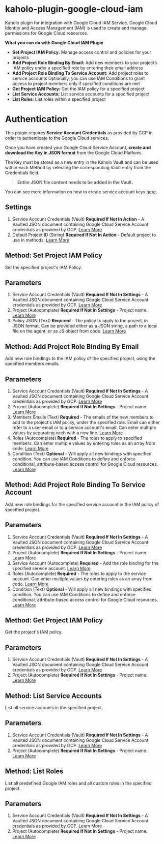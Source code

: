 # kaholo-plugin-google-cloud-iam
Kaholo plugin for integration with Google Cloud IAM Service.
Google Cloud Identity and Access Management (IAM) is used to create and manage permissions for Google Cloud resources.

**What you can do with Google Cloud IAM Plugin**
* **Set Project IAM Policy:** Manage access control and policies for your projects
* **Add Project Role Binding By Email:** Add new members to your project’s IAM policy under a specified role by entering their email address
* **Add Project Role Binding To Service Account:** Add project roles to service accounts
Optionally, you can use IAM Conditions to grant access to project members only if specified conditions are met
* **Get Project IAM Policy:** Get the IAM policy for a specified project
* **List Service Accounts:** List service accounts for a specified project
* **List Roles:** List roles within a specified project

# Authentication
This plugin requires **Service Account Credentials** as provided by GCP in order to authenticate to the Google Cloud services.

Once you have created your Google Cloud Service Account, **create and download the Key in JSON format** from the Google Cloud Platform.

The Key must be stored as a new entry in the Kaholo Vault and can be used within each Method by selecting the corresponding Vault entry from the Credentials field. 
>**Entire JSON file content needs to be added in the Vault.**

You can see more information on how to create service account keys [here](https://cloud.google.com/iam/docs/creating-managing-service-account-keys).

##  Settings
1. Service Account Credentials (Vault) **Required If Not In Action** - A Vaulted JSON document containing Google Cloud Service Account credentials as provided by GCP.
[Learn More](https://cloud.google.com/docs/authentication/production)
2. Default Project ID (String) **Required If Not In Action** - Default project to use in methods.
[Learn More](https://cloud.google.com/resource-manager/docs/creating-managing-projects)

## Method: Set Project IAM Policy
Set the specified project's IAM Policy.

## Parameters
1. Service Account Credentials (Vault) **Required If Not In Settings** - A Vaulted JSON document containing Google Cloud Service Account credentials as provided by GCP.
[Learn More](https://cloud.google.com/docs/authentication/production)
2. Project (Autocomplete) **Required If Not In Settings** - Project name.
[Learn More](https://cloud.google.com/resource-manager/docs/creating-managing-projects)
3. Policy JSON (Text) **Required** - The policy to apply to the project, in JSON format. Can be provided either as a JSON string, a path to a local file on the agent, or as JS object from code. 
[Learn More](https://cloud.google.com/iam/docs/policies)

## Method: Add Project Role Binding By Email
Add new role bindings to the IAM policy of the specified project, using the specified members emails.

## Parameters
1. Service Account Credentials (Vault) **Required If Not In Settings** - A Vaulted JSON document containing Google Cloud Service Account credentials as provided by GCP.
[Learn More](https://cloud.google.com/docs/authentication/production)
2. Project (Autocomplete) **Required If Not In Settings** - Project name.
[Learn More](https://cloud.google.com/resource-manager/docs/creating-managing-projects)
3. Members Emails (Text) **Required** - The emails of the new members to add to the project's IAM policy, under the specified role. Email can either refer to a user email or to a service account's email. Can enter multiple values by separating each with a new line.
[Learn More](https://cloud.google.com/iam/docs/policies)
4. Roles (Autocomplete) **Required** - The roles to apply to specified members. Can enter multiple values by entering roles as an array from code.
[Learn More](https://cloud.google.com/iam/docs/understanding-roles)
5. Condition (Text) **Optional** - Will apply all new bindings with specified condition. You can use IAM Conditions to define and enforce conditional, attribute-based access control for Google Cloud resources.
[Learn More](https://cloud.google.com/iam/docs/conditions-overview)

## Method: Add Project Role Binding To Service Account
Add new role bindings for the specified service account in the IAM policy of specified project.

## Parameters
1. Service Account Credentials (Vault) **Required If Not In Settings** - A Vaulted JSON document containing Google Cloud Service Account credentials as provided by GCP.
[Learn More](https://cloud.google.com/docs/authentication/production)
2. Project (Autocomplete) **Required If Not In Settings** - Project name.
[Learn More](https://cloud.google.com/resource-manager/docs/creating-managing-projects)
3. Service Account (Autocomplete) **Required** - Add the role binding for the specified service account.
[Learn More](https://cloud.google.com/iam/docs/service-accounts)
4. Roles (Autocomplete) **Required** - The roles to apply to the service account. Can enter multiple values by entering roles as an array from code.
[Learn More](https://cloud.google.com/iam/docs/understanding-roles)
5. Condition (Text) **Optional** - Will apply all new bindings with specified condition. You can use IAM Conditions to define and enforce conditional, attribute-based access control for Google Cloud resources.
[Learn More](https://cloud.google.com/iam/docs/conditions-overview)

## Method: Get Project IAM Policy
Get the project's IAM policy.

## Parameters
1. Service Account Credentials (Vault) **Required If Not In Settings** - A Vaulted JSON document containing Google Cloud Service Account credentials as provided by GCP.
[Learn More](https://cloud.google.com/docs/authentication/production)
2. Project (Autocomplete) **Required If Not In Settings** - Project name.
[Learn More](https://cloud.google.com/resource-manager/docs/creating-managing-projects)

## Method: List Service Accounts
List all service accounts in the specified project.

## Parameters
1. Service Account Credentials (Vault) **Required If Not In Settings** - A Vaulted JSON document containing Google Cloud Service Account credentials as provided by GCP.
[Learn More](https://cloud.google.com/docs/authentication/production)
2. Project (Autocomplete) **Required If Not In Settings** - Project name.
[Learn More](https://cloud.google.com/resource-manager/docs/creating-managing-projects)

## Method: List Roles
List all predefined Google IAM roles and all custom roles in the specified project.

## Parameters
1. Service Account Credentials (Vault) **Required If Not In Settings** - A Vaulted JSON document containing Google Cloud Service Account credentials as provided by GCP.
[Learn More](https://cloud.google.com/docs/authentication/production)
2. Project (Autocomplete) **Required If Not In Settings** - Project name.
[Learn More](https://cloud.google.com/resource-manager/docs/creating-managing-projects)

